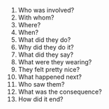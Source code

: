 1. Who was involved?
2. With whom?
3. Where?
4. When?
5. What did they do? 
6. Why did they do it?
7. What did they say?
8. What were they wearing?
9. They felt pretty nice?
10. What happened next?
11. Who saw them?
12. What was the consequence?
13. How did it end?
